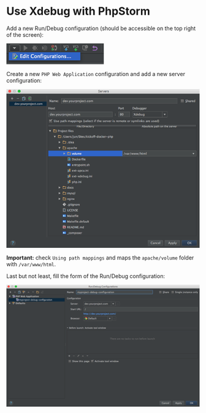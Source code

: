 # Use Xdebug with PhpStorm

Add a new Run/Debug configuration (should be accessible on the top right of the screen):

<img src="images/xdebug1.png" alt="Add a new Run/Debug configurations" />

Create a new `PHP Web Application` configuration and add a new server configuration:

<img src="images/xdebug2.png" alt="Add a new server configuration" />

**Important:** check `Using path mappings` and maps the `apache/volume` folder with `/var/www/html`.

Last but not least, fill the form of the Run/Debug configuration:

<img src="images/xdebug3.png" alt="Fill the form of the Run/Debug configuration" />